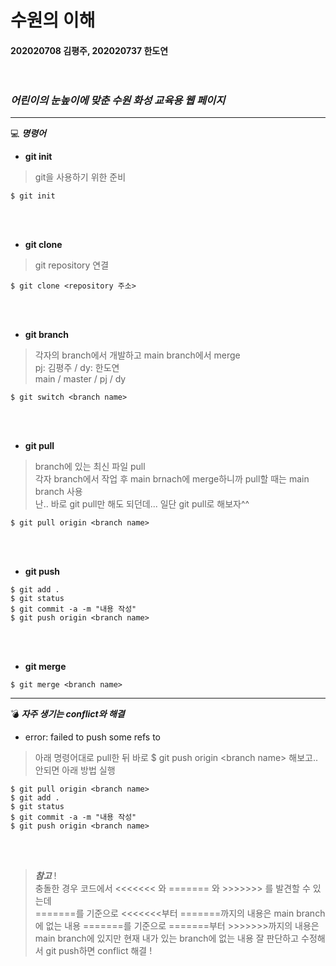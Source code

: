 # 수원의 이해
#### 202020708 김평주, 202020737 한도연 <br/><br/><br/>
### _어린이의 눈높이에 맞춘 수원 화성 교육용 웹 페이지_
---
💻 _**명령어**_

* **git init**
> git을 사용하기 위한 준비
~~~
$ git init
~~~
<br/><br/>
* **git clone**
> git repository 연결
~~~
$ git clone <repository 주소>
~~~
<br/><br/>
* **git branch**
> 각자의 branch에서 개발하고 main branch에서 merge<br/>
> pj: 김평주 / dy: 한도연<br/>
> main / master / pj / dy
~~~
$ git switch <branch name> 
~~~
<br/><br/>
* **git pull**
> branch에 있는 최신 파일 pull<br/>
> 각자 branch에서 작업 후 main brnach에 merge하니까 pull할 때는 main branch 사용<br/>
> 난.. 바로 git pull만 해도 되던데... 일단 git pull로 해보자^^
~~~
$ git pull origin <branch name>
~~~
<br/><br/>
* **git push**
~~~
$ git add .
$ git status
$ git commit -a -m "내용 작성"
$ git push origin <branch name>
~~~
<br/><br/>
* **git merge**
~~~
$ git merge <branch name>
~~~

---
💣 _**자주 생기는 conflict와 해결**_
* error: failed to push some refs to
> 아래 명령어대로 pull한 뒤 바로 $ git push origin &#60;branch name&#62; 해보고.. 안되면 아래 방법 실행
~~~
$ git pull origin <branch name>
$ git add .
$ git status
$ git commit -a -m "내용 작성"
$ git push origin <branch name>
~~~
<br/><br/>
> _**참고**_ ! <br/>
> 충돌한 경우 코드에서 <<<<<<< 와 ======= 와 >>>>>>> 를 발견할 수 있는데 <br/>
> =======를 기준으로 <<<<<<<부터 =======까지의 내용은 main branch에 없는 내용
> =======를 기준으로 =======부터 >>>>>>>까지의 내용은 main branch에 있지만 현재 내가 있는 branch에 없는 내용
> 잘 판단하고 수정해서 git push하면 conflict 해결 !
